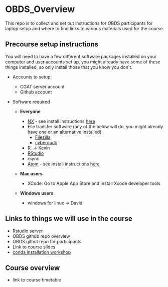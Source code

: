 # OBDS_Overview
This repo is to collect and set out instructions for OBDS participants for laptop setup and where to find links to various materials used for the course


## Precourse setup instructions 

You will need to have a few different software packages installed on your computer and user accounts set up, you might already have some of these things installed, so only install those that you know you don't. 

- Accounts to setup: 
    - CGAT server account
    - Github account

- Software required
  - **Everyone** 
    - [NX](https://www.nomachine.com/) - see install instructions [here](https://github.com/OBDS-Training/OBDS_Overview/blob/master/NoMachine%20setup.pdf)
    - File transfer software (any of the below will do, you might already have one or an alternative installed)
        - [Filezilla](https://filezilla-project.org/)
        - [cyberduck](https://cyberduck.io/)
    - R. -> Kevin 
    - [RStudio](https://rstudio.com/products/rstudio/download/) 
    - rsync
    - [Atom](https://atom.io/) - see install instructions [here](https://github.com/OBDS-Training/OBDS_Overview/blob/master/Atom_install_instructions.md)

  - **Mac users**
    - XCode: Go to Apple App Store and Install Xcode developer tools 
  - **Windows users**
    - windows for linux -> David 
    
## Links to things we will use in the course 

- Rstudio server
- OBDS github repo overview
- OBDS githut repo for participants 
- Link to course slides 
- [conda installation workshop](https://github.com/OBDS-Training/Conda_Workshops/blob/master/1_Conda_intro.md)


## Course overview 
- link to course timetable
